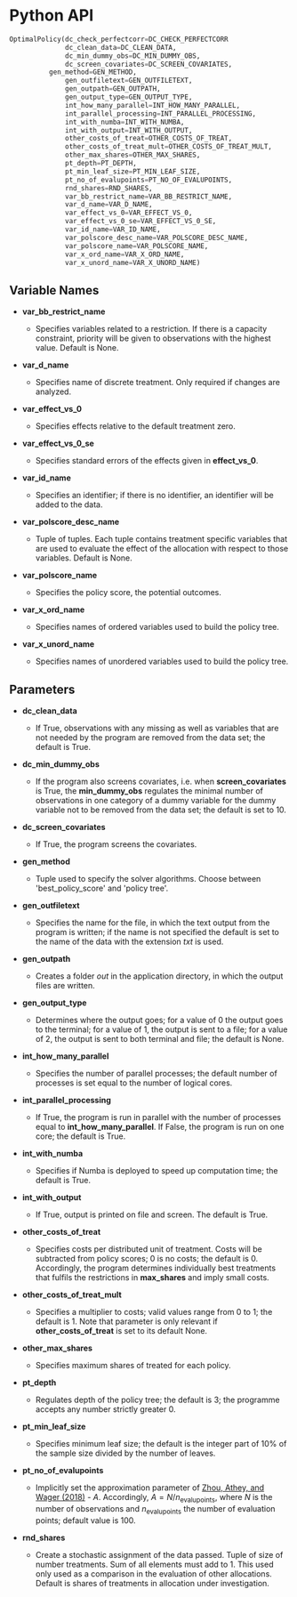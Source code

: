 # Python API


```python
OptimalPolicy(dc_check_perfectcorr=DC_CHECK_PERFECTCORR
              dc_clean_data=DC_CLEAN_DATA,
              dc_min_dummy_obs=DC_MIN_DUMMY_OBS,
              dc_screen_covariates=DC_SCREEN_COVARIATES,
	      gen_method=GEN_METHOD,
              gen_outfiletext=GEN_OUTFILETEXT,
              gen_outpath=GEN_OUTPATH,
              gen_output_type=GEN_OUTPUT_TYPE,
              int_how_many_parallel=INT_HOW_MANY_PARALLEL,
              int_parallel_processing=INT_PARALLEL_PROCESSING,
              int_with_numba=INT_WITH_NUMBA,
              int_with_output=INT_WITH_OUTPUT,
              other_costs_of_treat=OTHER_COSTS_OF_TREAT,
              other_costs_of_treat_mult=OTHER_COSTS_OF_TREAT_MULT,
              other_max_shares=OTHER_MAX_SHARES,
              pt_depth=PT_DEPTH,
              pt_min_leaf_size=PT_MIN_LEAF_SIZE,
              pt_no_of_evalupoints=PT_NO_OF_EVALUPOINTS,
              rnd_shares=RND_SHARES,
              var_bb_restrict_name=VAR_BB_RESTRICT_NAME,
              var_d_name=VAR_D_NAME,
              var_effect_vs_0=VAR_EFFECT_VS_0,
              var_effect_vs_0_se=VAR_EFFECT_VS_0_SE,
              var_id_name=VAR_ID_NAME,
              var_polscore_desc_name=VAR_POLSCORE_DESC_NAME,
              var_polscore_name=VAR_POLSCORE_NAME,
              var_x_ord_name=VAR_X_ORD_NAME,
              var_x_unord_name=VAR_X_UNORD_NAME)
```

## Variable Names

- <a id="var_bb_restrict_name"><strong>var_bb_restrict_name</strong></a>
	* Specifies variables related to a restriction. If there is a capacity constraint, priority will be given to observations with
the highest value. Default is None.

- <a id="var_d_name"><strong>var_d_name</strong></a>
	* Specifies name of discrete treatment. Only required if changes are analyzed.

- <a id="var_effect_vs_0"><strong>var_effect_vs_0</strong></a>
	* Specifies effects relative to the default treatment zero.

- <a id="var_effect_vs_0_se"><strong>var_effect_vs_0_se</strong></a>
	* Specifies standard errors of the effects given in **effect_vs_0**.

- <a id="var_id_name"><strong>var_id_name</strong></a>
	* Specifies an identifier; if there is no identifier, an identifier will be added to the data.

- <a id="var_polscore_desc_name"><strong>var_polscore_desc_name</strong></a>
	* Tuple of tuples. Each tuple contains treatment specific variables that are used to evaluate the effect of the allocation with respect to those variables. Default is None.

- <a id="var_polscore_name"><strong>var_polscore_name</strong></a>
	* Specifies the policy score, the potential outcomes.

- <a id="var_x_ord_name"><strong>var_x_ord_name</strong></a>
	* Specifies names of ordered variables used to build the policy tree.

- <a id="var_x_unord_name"><strong>var_x_unord_name</strong></a>
	* Specifies names of unordered variables used to build the policy tree.



## Parameters

- <a id="dc_clean_data"><strong>dc_clean_data</strong></a>
	* If True, observations with any missing as well as variables that are not needed by the program are removed from the data set; the default is True.

- <a id="dc_min_dummy_obs"><strong>dc_min_dummy_obs</strong></a>
	* If the program also screens covariates, i.e. when **screen_covariates** is True, the **min_dummy_obs** regulates the minimal number of observations in one category of a dummy variable for the dummy variable not to be removed from the data set; the default is set to 10.

- <a id="dc_screen_covariates"><strong>dc_screen_covariates</strong></a>
	* If True, the program screens the covariates.

- <a id="gen_method"><strong>gen_method</strong></a>
	* Tuple used to specify the solver algorithms. Choose between 'best_policy_score' and 'policy tree'.

- <a id="gen_outfiletext"><strong>gen_outfiletext</strong></a>
	* Specifies the name for the file, in which the text output from the program is written; if the name is not specified the default is set to the name of the data with the extension *txt* is used.

- <a id="gen_outpath"><strong>gen_outpath</strong></a>
	* Creates a folder *out* in the application directory, in which the output files are written.

- <a id="gen_output_type"><strong>gen_output_type</strong></a>
	* Determines where the output goes; for a value of 0 the output goes to the terminal; for a value of 1, the output is sent to a file; for a value of 2, the output is sent to both terminal and file; the default is None.

- <a id="int_how_many_parallel"><strong>int_how_many_parallel</strong></a>
	* Specifies the number of parallel processes; the default number of processes is set equal to the number of logical cores.

- <a id="int_parallel_processing"><strong>int_parallel_processing</strong></a>
	* If True, the program is run in parallel with the number of processes equal to **int_how_many_parallel**. If False, the program is run on one core; the default is True.

- <a id="int_with_numba"><strong>int_with_numba</strong></a>
	* Specifies if Numba is deployed to speed up computation time; the default is True.

- <a id="int_with_output"><strong>int_with_output</strong></a>
	* If True, output is printed on file and screen. The default is True.

- <a id="other_costs_of_treat"><strong>other_costs_of_treat</strong></a>
	* Specifies costs per distributed unit of treatment. Costs will be subtracted from policy scores; 0 is no costs; the default is 0. Accordingly, the program determines individually best treatments that fulfils the restrictions in **max_shares** and imply small costs.

- <a id="other_costs_of_treat_mult"><strong>other_costs_of_treat_mult</strong></a>
	* Specifies a multiplier to costs; valid values range from 0 to 1; the default is 1. Note that parameter is only relevant if **other_costs_of_treat** is set to its default None.

- <a id="other_max_shares"><strong>other_max_shares</strong></a>
	* Specifies maximum shares of treated for each policy.

- <a id="pt_depth"><strong>pt_depth</strong></a>
	* Regulates depth of the policy tree; the default is 3; the programme accepts any number strictly greater 0.

- <a id="pt_min_leaf_size"><strong>pt_min_leaf_size</strong></a>
	* Specifies minimum leaf size; the default is the integer part of 10% of the sample size divided by the number of leaves.

- <a id="pt_no_of_evalupoints"><strong>pt_no_of_evalupoints</strong></a>
	* Implicitly set the approximation parameter of [Zhou, Athey, and Wager (2018)](https://arxiv.org/abs/1810.04778) - $A$. Accordingly, $A = N/n_{\text{evalupoints}}$, where $N$ is the number of observations and $n_{\text{evalupoints}}$ the number of evaluation points; default value is 100.

- <a id="rnd_shares"><strong>rnd_shares</strong></a>
	* Create a stochastic assignment of the data passed. Tuple of size of number treatments. Sum of all elements must add to 1. This used only used as a comparison in the evaluation of other allocations. Default is shares of treatments in allocation under investigation.
